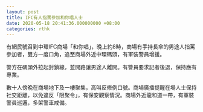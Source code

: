 ```yaml
---
layout: post
title: IFC有人指罵參加和你唱人士
date: 2020-05-18 20:41:36.000000000 +08:00
categories: rthk
---
```


有網民號召到中環IFC商場「和你唱」，晚上約8時，商場有手持長傘的男途人指罵參加者，雙方一度口角，追至商場外近中環碼頭，有軍裝警員增援。

警方在碼頭外拉起封鎖線，並開路讓男途人離開。有警員要求記者後退，保持應有專業。

數十人傍晚在商場地下及一樓聚集，高叫反修例口號。商場廣播提醒在場人士保持社交距離，以免違反「限聚令」，有保安觀察情況。商場外近龍和道一帶，有軍裝警員巡邏，多架警車戒備。
